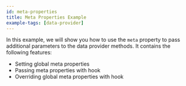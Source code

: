 ```yaml
---
id: meta-properties
title: Meta Properties Example
example-tags: [data-provider]
---
```


In this example, we will show you how to use the `meta` property to pass additional parameters to the data provider methods. It contains the following features:

-   Setting global meta properties
-   Passing meta properties with hook
-   Overriding global meta properties with hook



<CodeSandboxExample path="with-meta-properties" />
